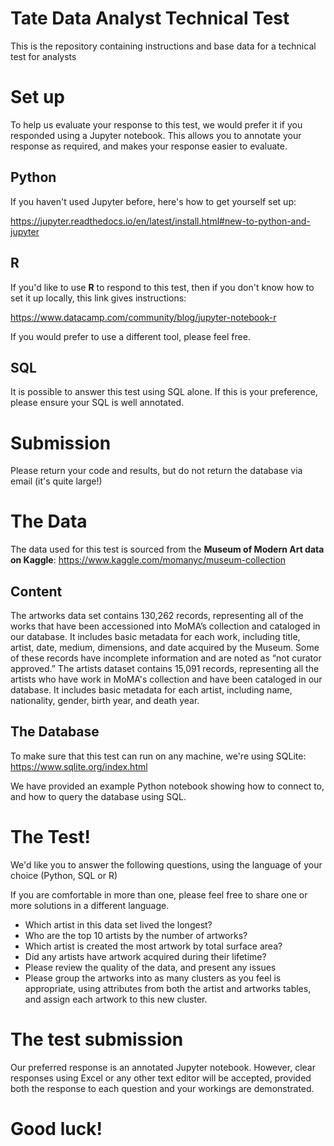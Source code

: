 # Tate Data Analyst Technical Test
This is the repository containing instructions and base data for a technical test for analysts 

# Set up

To help us evaluate your response to this test, we would prefer it if you responded using a Jupyter notebook. This allows you to annotate your response as required, and makes your response easier to evaluate.

## Python
If you haven't used Jupyter before, here's how to get yourself set up:

https://jupyter.readthedocs.io/en/latest/install.html#new-to-python-and-jupyter

## R
If you'd like to use **R** to respond to this test, then if you don't know how to set it up locally, this link gives instructions:

https://www.datacamp.com/community/blog/jupyter-notebook-r

If you would prefer to use a different tool, please feel free.

## SQL

It is possible to answer this test using SQL alone. If this is your preference, please ensure your SQL is well annotated. 


# Submission

Please return your code and results, but do not return the database via email (it's quite large!)

# The Data

The data used for this test is sourced from the **Museum of Modern Art data on Kaggle**: https://www.kaggle.com/momanyc/museum-collection

## Content

The artworks data set contains 130,262 records, representing all of the works that have been accessioned into MoMA’s collection and cataloged in our database. It includes basic metadata for each work, including title, artist, date, medium, dimensions, and date acquired by the Museum. Some of these records have incomplete information and are noted as “not curator approved.” The artists dataset contains 15,091 records, representing all the artists who have work in MoMA's collection and have been cataloged in our database. It includes basic metadata for each artist, including name, nationality, gender, birth year, and death year.

## The Database

To make sure that this test can run on any machine, we're using SQLite: https://www.sqlite.org/index.html

We have provided an example Python notebook showing how to connect to, and how to query the database using SQL. 

# The Test!

We'd like you to answer the following questions, using the language of your choice (Python, SQL or R)

If you are comfortable in more than one, please feel free to share one or more solutions in a different language. 

* Which artist in this data set lived the longest?
* Who are the top 10 artists by the number of artworks?
* Which artist is created the most artwork by total surface area?
* Did any artists have artwork acquired during their lifetime?
* Please review the quality of the data, and present any issues
* Please group the artworks into as many clusters as you feel is appropriate, using attributes from both the artist and artworks tables, and assign each artwork to this new cluster. 

# The test submission

Our preferred response is an annotated Jupyter notebook. However, clear responses using Excel or any other text editor will be accepted, provided both the response to each question and your workings are demonstrated.

# Good luck!
